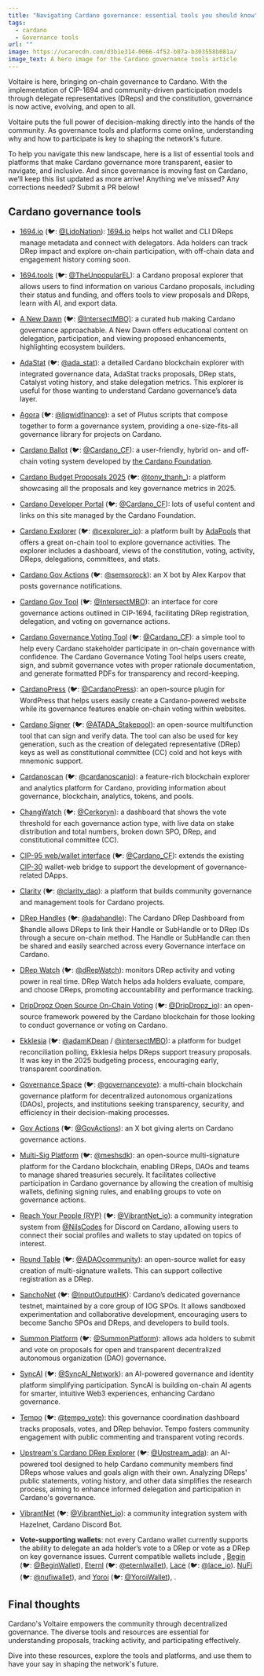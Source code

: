 ```yaml
---
title: "Navigating Cardano governance: essential tools you should know"
tags:
  - cardano
  - Governance tools
url: ""
image: https://ucarecdn.com/d3b1e314-0066-4f52-b07a-b303558b081a/
image_text: A hero image for the Cardano governance tools article
---
```


Voltaire is here, bringing on-chain governance to Cardano. With the implementation of CIP-1694 and community-driven participation models through delegate representatives (DReps) and the constitution, governance is now active, evolving, and open to all.

Voltaire puts the full power of decision-making directly into the hands of the community. As governance tools and platforms come online, understanding why and how to participate is key to shaping the network's future.

To help you navigate this new landscape, here is a list of essential tools and platforms that make Cardano governance more transparent, easier to navigate, and inclusive. And since governance is moving fast on Cardano, we’ll keep this list updated as more arrive! Anything we’ve missed? Any corrections needed? Submit a PR below!

## Cardano governance tools

*   [1694.io](//1694.io) (🐦: [@LidoNation](https://x.com/LidoNation)): [1694.io](//1694.io) helps hot wallet and CLI DReps manage metadata and connect with delegators. Ada holders can track DRep impact and explore on-chain participation, with off-chain data and engagement history coming soon.
    
*   [1694.tools](https://1694-tools.vercel.app/) (🐦: [@TheUnpopularEL](https://x.com/TheUnpopularEL)): a Cardano proposal explorer that allows users to find information on various Cardano proposals, including their status and funding, and offers tools to view proposals and DReps, learn with AI, and export data.
    
*   [A New Dawn](https://anewdawn.vision) (🐦: [@IntersectMBO)](https://x.com/IntersectMBO): a curated hub making Cardano governance approachable. A New Dawn offers educational content on delegation, participation, and viewing proposed enhancements, highlighting ecosystem builders.
    
*   [AdaStat](https://adastat.net) (🐦: [@ada\_stat](https://x.com/ada_stat)): a detailed Cardano blockchain explorer with integrated governance data, AdaStat tracks proposals, DRep stats, Catalyst voting history, and stake delegation metrics. This explorer is useful for those wanting to understand Cardano governance’s data layer.
    
*   [Agora](https://github.com/Liqwid-Labs/agora?tab=readme-ov-file#readme) (🐦: [@liqwidfinance](https://x.com/liqwidfinance)): a set of Plutus scripts that compose together to form a governance system, providing a one-size-fits-all governance library for projects on Cardano.
    
*   [Cardano Ballot](https://github.com/cardano-foundation/cf-cardano-ballot) (🐦: [@Cardano\_CF](https://x.com/Cardano_CF)): a user-friendly, hybrid on- and off-chain voting system developed by [the Cardano Foundation](https://cardanofoundation.org/en/about-us/).
    
*   [Cardano Budget Proposals 2025](https://cardanobudget.com/) (🐦: [@tony\_thanh\_](https://x.com/tony_thanh_))**:** a platform showcasing all the proposals and key governance metrics in 2025.
    
*   [Cardano Developer Portal](https://developers.cardano.org/showcase/?tags=governance) (🐦: [@Cardano\_CF](https://x.com/Cardano_CF)): lots of useful content and links on this site managed by the Cardano Foundation.
    
*   [Cardano Explorer](https://sancho.cexplorer.io/governance/activity) (🐦: [@cexplorer\_io](https://x.com/cexplorer_io)): a platform built by [AdaPools](https://adapools.org/) that offers a great on-chain tool to explore governance activities. The explorer includes a dashboard, views of the constitution, voting, activity, DReps, delegations, committees, and stats.
    
*   [Cardano Gov Actions](https://x.com/GovActions) (🐦: [@semsorock](https://x.com/semsorock)): an X bot by Alex Karpov that posts governance notifications.
    
*   [Cardano Gov Tool](https://gov.tools) (🐦: [@IntersectMBO](https://x.com/IntersectMBO)): an interface for core governance actions outlined in CIP-1694, facilitating DRep registration, delegation, and voting on governance actions. 
    
*   [Cardano Governance Voting Tool](https://voting.cardanofoundation.org/) (🐦: [@Cardano\_CF](https://x.com/Cardano_CF)): a simple tool to help every Cardano stakeholder participate in on-chain governance with confidence. The Cardano Governance Voting Tool helps users create, sign, and submit governance votes with proper rationale documentation, and generate formatted PDFs for transparency and record-keeping.
    
*   [CardanoPress](https://cardanopress.io/) (🐦: [@CardanoPress](https://x.com/CardanoPress)): an open-source plugin for WordPress that helps users easily create a Cardano-powered website while its governance features enable on-chain voting within websites.
    
*   [Cardano Signer](https://github.com/gitmachtl/cardano-signer) (🐦: [@ATADA\_Stakepool](https://x.com/ATADA_Stakepool)): an open-source multifunction tool that can sign and verify data. The tool can also be used for key generation, such as the creation of delegated representative (DRep) keys as well as constitutional committee (CC) cold and hot keys with mnemonic support.
    
*   [Cardanoscan](https://cardanoscan.io/) (🐦: [@cardanoscanio](https://x.com/cardanoscanio)): a feature-rich blockchain explorer and analytics platform for Cardano, providing information about governance, blockchain, analytics, tokens, and pools.
    
*   [ChangWatch](https://www.changwatch.com/) (🐦: [@Cerkoryn](https://x.com/Cerkoryn)): a dashboard that shows the vote threshold for each governance action type, with live data on stake distribution and total numbers, broken down SPO, DRep, and constitutional committee (CC).
    
*   [CIP-95 web/wallet interface](https://github.com/cardano-foundation/CIPs/blob/master/CIP-0095/README.md) (🐦: [@Cardano\_CF](https://x.com/Cardano_CF)): extends the existing [CIP-30](https://github.com/cardano-foundation/CIPs/blob/master/CIP-0030/README.md) wallet-web bridge to support the development of governance-related DApps.
    
*   [Clarity](https://www.clarity.community/) (🐦: [@clarity\_dao](https://x.com/clarity_dao)): a platform that builds community governance and management tools for Cardano projects.
    
*   [DRep Handles](https://docs.handle.me/docs/Handles/5_DRep_Handles#DRep_Handles_Resolution) (🐦: [@adahandle](https://x.com/adahandle)): The Cardano DRep Dashboard from $handle allows DReps to link their Handle or SubHandle or to DRep IDs through a secure on-chain method. The Handle or SubHandle can then be shared and easily searched across every Governance interface on Cardano.
    
*   [DRep Watch](https://www.drep.watch/) (🐦: [@dRepWatch](https://x.com/dRepWatch)): monitors DRep activity and voting power in real time. DRep Watch helps ada holders evaluate, compare, and choose DReps, promoting accountability and performance tracking. 
    
*   [DripDropz Open Source On-Chain Voting](https://github.com/DripDropz/onchain-voting) (🐦: [@DripDropz\_io](https://x.com/DripDropz_io)): an open-source framework powered by the Cardano blockchain for those looking to conduct governance or voting on Cardano.
    
*   [Ekklesia](https://2025budget.intersectmbo.org) (🐦: [@adamKDean](https://x.com/adamKDean) / [@intersectMBO](https://x.com/IntersectMBO)): a platform for budget reconciliation polling, Ekklesia helps DReps support treasury proposals. It was key in the 2025 budgeting process, encouraging early, transparent coordination. 
    
*   [Governance Space](https://governancespace.com) (🐦: [@governancevote](https://x.com/governancevote)): a multi-chain blockchain governance platform for decentralized autonomous organizations (DAOs), projects, and institutions seeking transparency, security, and efficiency in their decision-making processes.  
    
*   [Gov Actions](https://x.com/GovActions) (🐦: [@GovActions](https://x.com/GovActions)): an X bot giving alerts on Cardano governance actions.
    
*   [Multi-Sig Platform](https://multisig.meshjs.dev/governance) (🐦: [@meshsdk](https://x.com/meshsdk)): an open-source multi-signature platform for the Cardano blockchain, enabling DReps, DAOs and teams to manage shared treasuries securely. It facilitates collective participation in Cardano governance by allowing the creation of multisig wallets, defining signing rules, and enabling groups to vote on governance actions.
    
*   [Reach Your People (RYP)](https://www.ryp.io/) (🐦: [@VibrantNet\_io](https://x.com/VibrantNet_io)): a community integration system from [@NilsCodes](https://x.com/NilsCodes) for Discord on Cardano, allowing users to connect their social profiles and wallets to stay updated on topics of interest.
    
*   [Round Table](https://roundtable.adaodapp.xyz/) (🐦: [@ADAOcommunity](https://x.com/ADAOcommunity)): an open-source wallet for easy creation of multi-signature wallets. This can support collective registration as a DRep.
    
*   [SanchoNet](https://sancho.network) (🐦: [@InputOutputHK](https://x.com/InputOutputHK)): Cardano’s dedicated governance testnet, maintained by a core group of IOG SPOs. It allows sandboxed experimentation and collaborative development, encouraging users to become Sancho SPOs and DReps, and developers to build tools. 
    
*   [Summon Platform](https://summonplatform.io/) (🐦: [@SummonPlatform](https://x.com/SummonPlatform)): allows ada holders to submit and vote on proposals for open and transparent decentralized autonomous organization (DAO) governance.
    
*   [SyncAI](https://www.syncai.network) (🐦: [@SyncAI\_Network](https://x.com/SyncAI_Network)): an AI-powered governance and identity platform simplifying participation. SyncAI is building on-chain AI agents for smarter, intuitive Web3 experiences, enhancing Cardano governance. 
    
*   [Tempo](https://tempo.vote) (🐦: [@tempo\_vote](https://x.com/tempo_vote)): this governance coordination dashboard tracks proposals, votes, and DRep behavior. Tempo fosters community engagement with public commenting and transparent voting records. 
    
*   [Upstream's Cardano DRep Explorer](https://upstream.org.uk/cardano-drep-explorer/) (🐦: [@Upstream\_ada](https://x.com/Upstream_ada)): an AI-powered tool designed to help Cardano community members find DReps whose values and goals align with their own. Analyzing DReps' public statements, voting history, and other data simplifies the research process, aiming to enhance informed delegation and participation in Cardano's governance.
    
*   [VibrantNet](https://www.vibrantnet.io/) (🐦: [@VibrantNet\_io](https://x.com/VibrantNet_io)): a community integration system with Hazelnet, Cardano Discord Bot.
    
*   **Vote-supporting wallets**: not every Cardano wallet currently supports the ability to delegate an ada holder’s vote to a DRep or vote as a DRep on key governance issues. Current compatible wallets include , [Begin](https://begin.is/) (🐦: [@BeginWallet](https://x.com/BeginWallet)), [Eternl](https://eternl.io) (🐦: [@eternlwallet](https://x.com/eternlwallet)), [Lace](https://www.lace.io/) (🐦: [@lace\_io](https://x.com/lace_io)). [NuFi](https://nu.fi/) (🐦: [@nufiwallet](https://x.com/nufiwallet)), and [Yoroi](https://yoroi-wallet.com/#/) (🐦: [@YoroiWallet](https://x.com/YoroiWallet)), .
    

## Final thoughts

Cardano's Voltaire empowers the community through decentralized governance. The diverse tools and resources are essential for understanding proposals, tracking activity, and participating effectively. 

Dive into these resources, explore the tools and platforms, and use them to have your say in shaping the network's future.
